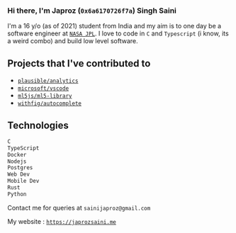 ### Hi there, I'm Japroz (`0x6a6170726f7a`) Singh Saini

I'm a 16 y/o (as of 2021) student from India and my aim is to one day be a software engineer at [`NASA JPL`](https://jpl.nasa.gov). I love to code in `C` and `Typescript` (i know, its a weird combo) and build low level software.

## Projects that I've contributed to
- [`plausible/analytics`](https://github.com/plausible/analytics)
- [`microsoft/vscode`](https://github.com/microsoft/vscode)
- [`ml5js/ml5-library`](https://github.com/ml5js/ml5-library)
- [`withfig/autocomplete`](https://github.com/withfig/autocomplete)

## Technologies
```bash
C
TypeScript
Docker
Nodejs
Postgres
Web Dev
Mobile Dev
Rust
Python
```

Contact me for queries at `sainijaproz@gmail.com`

My website : [`https://japrozsaini.me`](https://japrozsaini.me)
